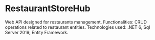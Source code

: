 # RestaurantStoreHub
Web API designed for restaurants management. Functionalities: CRUD operations related to restaurant entities. Technologies used: .NET 6, Sql Server 2019, Entity Framework.
